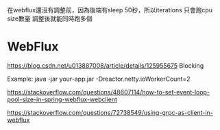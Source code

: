 在webflux還沒有調整前，因為後端有sleep 50秒，所以iterations 只會跑cpu size數量
調整後就能同時跑多個

# WebFlux
https://blog.csdn.net/u013887008/article/details/125955675
Blocking

Example: java -jar your-app.jar -Dreactor.netty.ioWorkerCount=2

https://stackoverflow.com/questions/48607114/how-to-set-event-loop-pool-size-in-spring-webflux-webclient

https://stackoverflow.com/questions/72738549/using-grpc-as-client-in-webflux